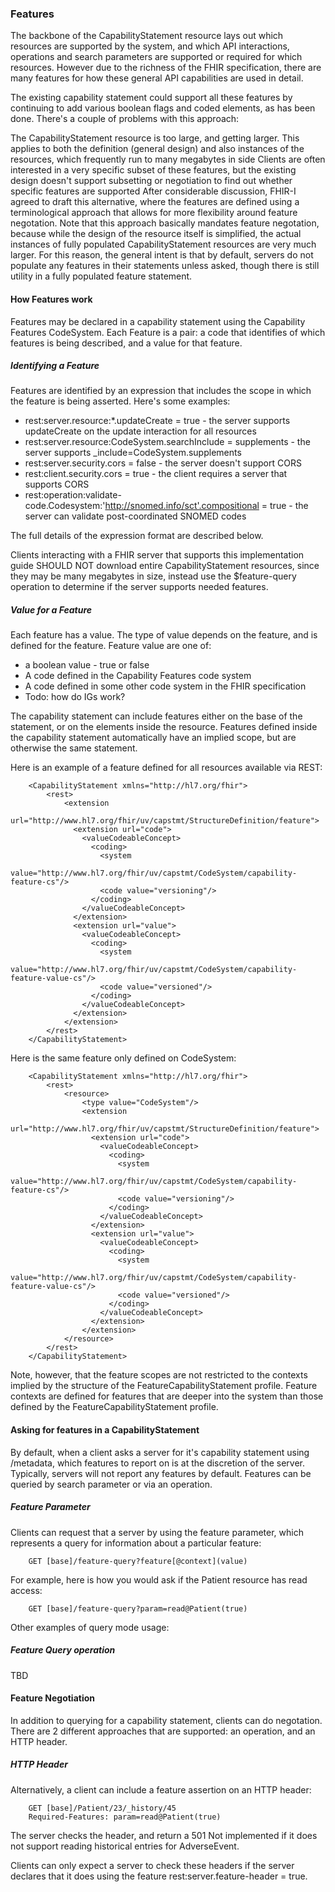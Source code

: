 
### Features

The backbone of the CapabilityStatement resource lays out which resources are supported by the system, and which API interactions, operations and search parameters are supported or required for which resources. However due to the richness of the FHIR specification, there are many features for how these general API capabilities are used in detail.

The existing capability statement could support all these features by continuing to add various boolean flags and coded elements, as has been done. There's a couple of problems with this approach:

The CapabilityStatement resource is too large, and getting larger. This applies to both the definition (general design) and also instances of the resources, which frequently run to many megabytes in side
Clients are often interested in a very specific subset of these features, but the existing design doesn't support subsetting or negotiation to find out whether specific features are supported
After considerable discussion, FHIR-I agreed to draft this alternative, where the features are defined using a terminological approach that allows for more flexibility around feature negotation. Note that this approach basically mandates feature negotation, because while the design of the resource itself is simplified, the actual instances of fully populated CapabilityStatement resources are very much larger. For this reason, the general intent is that by default, servers do not populate any features in their statements unless asked, though there is still utility in a fully populated feature statement.

#### How Features work

Features may be declared in a capability statement using the Capability Features CodeSystem. Each Feature is a pair: a code that identifies of which features is being described, and a value for that feature.

##### Identifying a Feature

Features are identified by an expression that includes the scope in which the feature is being asserted. Here's some examples:

- rest:server.resource:*.updateCreate = true - the server supports updateCreate on the update interaction for all resources
- rest:server.resource:CodeSystem.searchInclude = supplements - the server supports _include=CodeSystem.supplements
- rest:server.security.cors = false - the server doesn't support CORS
- rest:client.security.cors = true - the client requires a server that supports CORS
- rest:operation:validate-code.Codesystem:'http://snomed.info/sct'.compositional = true - the server can validate post-coordinated SNOMED codes

The full details of the expression format are described below.

Clients interacting with a FHIR server that supports this implementation guide SHOULD NOT download entire CapabilityStatement resources, since they may be many megabytes in size, instead use the $feature-query operation to determine if the server supports needed features. 

##### Value for a Feature 
Each feature has a value. The type of value depends on the feature, and is defined for the feature. Feature value are one of:

- a boolean value - true or false
- A code defined in the Capability Features code system
- A code defined in some other code system in the FHIR specification
- Todo: how do IGs work?

The capability statement can include features either on the base of the statement, or on the elements inside the resource. Features defined inside the capability statement automatically have an implied scope, but are otherwise the same statement.

Here is an example of a feature defined for all resources available via REST:


		<CapabilityStatement xmlns="http://hl7.org/fhir">
			<rest>
				<extension
						   url="http://www.hl7.org/fhir/uv/capstmt/StructureDefinition/feature">
				  <extension url="code">
					<valueCodeableConcept>
					  <coding>
						<system
								value="http://www.hl7.org/fhir/uv/capstmt/CodeSystem/capability-feature-cs"/>
						<code value="versioning"/>
					  </coding>
					</valueCodeableConcept>
				  </extension>
				  <extension url="value">
					<valueCodeableConcept>
					  <coding>
						<system
								value="http://www.hl7.org/fhir/uv/capstmt/CodeSystem/capability-feature-value-cs"/>
						<code value="versioned"/>
					  </coding>
					</valueCodeableConcept>
				  </extension>
				</extension>
			</rest>
		</CapabilityStatement>
		
		
Here is the same feature only defined on CodeSystem:
  
		<CapabilityStatement xmlns="http://hl7.org/fhir">
			<rest>
				<resource>
					<type value="CodeSystem"/>
					<extension
							   url="http://www.hl7.org/fhir/uv/capstmt/StructureDefinition/feature">
					  <extension url="code">
						<valueCodeableConcept>
						  <coding>
							<system
									value="http://www.hl7.org/fhir/uv/capstmt/CodeSystem/capability-feature-cs"/>
							<code value="versioning"/>
						  </coding>
						</valueCodeableConcept>
					  </extension>
					  <extension url="value">
						<valueCodeableConcept>
						  <coding>
							<system
									value="http://www.hl7.org/fhir/uv/capstmt/CodeSystem/capability-feature-value-cs"/>
							<code value="versioned"/>
						  </coding>
						</valueCodeableConcept>
					  </extension>
					</extension>
				</resource>
			</rest>
		</CapabilityStatement>
		

Note, however, that the feature scopes are not restricted to the contexts implied by the structure of the FeatureCapabilityStatement profile. Feature contexts are defined for features that are deeper into the system than those defined by the FeatureCapabilityStatement profile.

#### Asking for features in a CapabilityStatement 

By default, when a client asks a server for it's capability statement using /metadata, which features to report on is at the discretion of the server. Typically, servers will not report any features by default. Features can be queried by search parameter or via an operation.

##### Feature Parameter

Clients can request that a server by using the feature parameter, which represents a query for information about a particular feature:

		GET [base]/feature-query?feature[@context](value)

For example, here is how you would ask if the Patient resource has read access:

		GET [base]/feature-query?param=read@Patient(true)

Other examples of query mode usage:


##### Feature Query operation

TBD

#### Feature Negotiation

In addition to querying for a capability statement, clients can do negotation. There are 2 different approaches that are supported: an operation, and an HTTP header.

##### HTTP Header

Alternatively, a client can include a feature assertion on an HTTP header:

		GET [base]/Patient/23/_history/45
		Required-Features: param=read@Patient(true)

The server checks the header, and return a 501 Not implemented if it does not support reading historical entries for AdverseEvent.

Clients can only expect a server to check these headers if the server declares that it does using the feature rest:server.feature-header = true.


